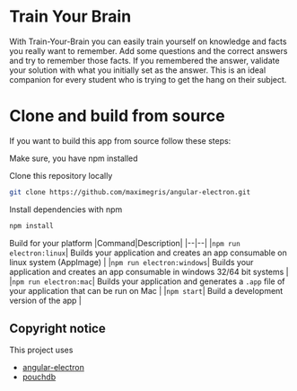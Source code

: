 # Train Your Brain
With Train-Your-Brain you can easily train yourself on knowledge and facts you really want to remember. Add some questions and the correct answers and try to remember those facts. If you remembered the answer, validate your solution with what you initially set as the answer.
This is an ideal companion for every student who is trying to get the hang on their subject.

# Clone and build from source
If you want to build this app from source follow these steps:

Make sure, you have npm installed


Clone this repository locally
``` bash
git clone https://github.com/maximegris/angular-electron.git
```


Install dependencies with npm
``` bash
npm install
```


Build for your platform
|Command|Description|
|--|--|
|`npm run electron:linux`| Builds your application and creates an app consumable on linux system (AppImage) |
|`npm run electron:windows`| Builds your application and creates an app consumable in windows 32/64 bit systems |
|`npm run electron:mac`|  Builds your application and generates a `.app` file of your application that can be run on Mac |
|`npm start`| Build a development version of the app |


## Copyright notice
This project uses
- [angular-electron](https://github.com/maximegris/angular-electron)
- [pouchdb](https://github.com/pouchdb/pouchdb)
